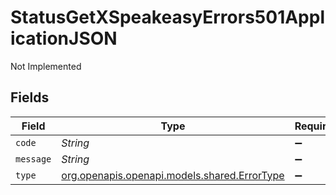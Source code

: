 # StatusGetXSpeakeasyErrors501ApplicationJSON

Not Implemented


## Fields

| Field                                                                            | Type                                                                             | Required                                                                         | Description                                                                      |
| -------------------------------------------------------------------------------- | -------------------------------------------------------------------------------- | -------------------------------------------------------------------------------- | -------------------------------------------------------------------------------- |
| `code`                                                                           | *String*                                                                         | :heavy_minus_sign:                                                               | N/A                                                                              |
| `message`                                                                        | *String*                                                                         | :heavy_minus_sign:                                                               | N/A                                                                              |
| `type`                                                                           | [org.openapis.openapi.models.shared.ErrorType](../../models/shared/ErrorType.md) | :heavy_minus_sign:                                                               | N/A                                                                              |